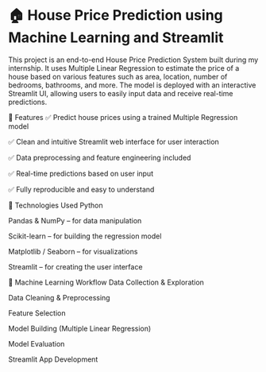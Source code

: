 # 🏠 House Price Prediction using Machine Learning and Streamlit
This project is an end-to-end House Price Prediction System built during my internship. It uses Multiple Linear Regression to estimate the price of a house based on various features such as area, location, number of bedrooms, bathrooms, and more. The model is deployed with an interactive Streamlit UI, allowing users to easily input data and receive real-time predictions.

🚀 Features
✅ Predict house prices using a trained Multiple Regression model

✅ Clean and intuitive Streamlit web interface for user interaction

✅ Data preprocessing and feature engineering included

✅ Real-time predictions based on user input

✅ Fully reproducible and easy to understand

📌 Technologies Used
Python

Pandas & NumPy – for data manipulation

Scikit-learn – for building the regression model

Matplotlib / Seaborn – for visualizations

Streamlit – for creating the user interface

🧠 Machine Learning Workflow
Data Collection & Exploration

Data Cleaning & Preprocessing

Feature Selection

Model Building (Multiple Linear Regression)

Model Evaluation

Streamlit App Development

